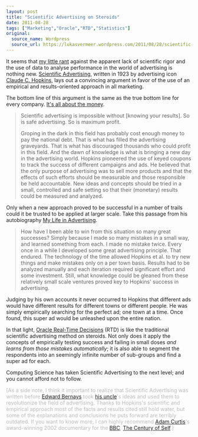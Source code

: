 ```yaml
---
layout: post
title: "Scientific Advertising on Steroids"
date: 2011-08-28
tags: ["Marketing","Oracle","RTD","Statistics"]
original:
  source_name: Wordpress
  source_url: https://lukasvermeer.wordpress.com/2011/08/28/scientific-advertising-on-steroids/
---
```


It seems that [my little rant](http://lukasvermeer.wordpress.com/2011/07/10/come-on-learn/) against the apparent lack of scientific rigor and the use of data to analyse performance in the world of advertising is nothing new. [Scientific Advertising](http://en.wikipedia.org/wiki/Scientific_Advertising), written in 1923 by advertising icon [Claude C. Hopkins](http://en.wikipedia.org/wiki/Claude_C._Hopkins), lays out a convincing argument in favor of the use of an empirical and results-oriented approach in all marketing.

The bottom line of this argument is the same as the true bottom line for every company. [It's all about the money](http://www.youtube.com/watch?v=PUYdi43qXHc).
> Scientific advertising is impossible without [knowing your results]. So is safe advertising. So is maximum profit.> 
> 
> Groping in the dark in this field has probably cost enough money to pay the national debt. That is what has filled the advertising graveyards. That is what has discouraged thousands who could profit in this field. And the dawn of knowledge is what is bringing a new day in the advertising world.
Hopkins pioneered the use of keyed coupons to track the success of different campaigns and ads. He believed that the only purpose of advertising was to sell more products and that the effects of such efforts should be measurable and those responsible be held accountable. New ideas and concepts should be tried in a small, controlled and safe setting so that their (monetary) results could be measured and analyzed.

Only when a new approach proved to be successful in a number of trails could it be trusted to be applied at larger scale. Take this passage from his autobiography [My Life in Advertising](http://www.amazon.com/Life-Advertising-Scientific-Classics-Library/dp/0844231010).
> How have I been able to win from this situation so many great successes? Simply because I made so many mistakes in a small way, and learned something from each. I made no mistake twice. Every once in a while I developed some great advertising principle. That endured.
The technology of the time allowed Hopkins et al. to try new things and make mistakes only on a per town basis. Results had to be analyzed manually and each iteration required significant effort and some investment. Still, what knowledge could be gleaned from these relatively small scale ventures proved key to Hopkins' success in advertising.

Judging by his own accounts it never occurred to Hopkins that different ads would have different results for different towns or different people. He was simply empirically searching for the perfect ad; one town at a time. Once found, this super ad would be unleashed upon the entire nation.

In that light, [Oracle Real-Time Decisions](http://www.oracle.com/technetwork/middleware/real-time-decisions/overview/index.html) (RTD) is like the traditional scientific advertising method on steroids. Not only does it apply the concepts of empirically testing success and failing in small doses _and learns from those mistakes automatically_; it is also able to segment the respondents into an seemingly infinite number of sub-groups and find a super ad for each.

Computing Science has taken Scientific Advertising to the next level; and you cannot afford not to follow.

<span style="color:#bbbbbb;">[As a side note, I think it important to realize that Scientific Advertising was written before [Edward Bernays](http://en.wikipedia.org/wiki/Edward_Bernays) took [his uncle](http://en.wikipedia.org/wiki/Sigmund_Freud)'s ideas and used them to revolutionize the field of advertising. Thanks to Hopkins's scientific and empirical approach most of the facts and results cited still hold water, but some of the explanations and conclusions he puts forward are terribly outdated. If you want to know more, I can highly recommend [Adam Curtis](http://en.wikipedia.org/wiki/Adam_Curtis "Adam Curtis")'s award-winning 2002 documentary for the [BBC](http://en.wikipedia.org/wiki/BBC "BBC"), [The Century of Self](http://www.imdb.com/title/tt0432232/).]</span>